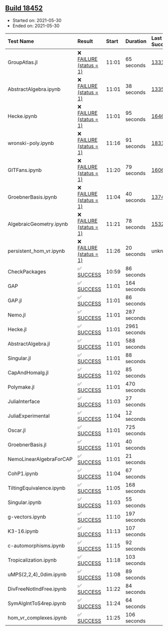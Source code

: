 ## [Build 18452](https://oscarci.mathematik.uni-kl.de/job/oscar/18452/)

* Started on: 2021-05-30
* Ended on: 2021-05-30

| Test Name    | Result | Start | Duration | Last Success | First Failure |
|:-------------|:-------|:------|:---------|:-------------|:--------------|
| GroupAtlas.jl | ❌ [FAILURE (status = 1)](https://oscarci.mathematik.uni-kl.de/job/oscar/18452/artifact/logs/build-18452/GroupAtlas.jl.log) | 11:01 | 65 seconds | [13311](https://oscarci.mathematik.uni-kl.de/job/oscar/13311/) | [13312](https://oscarci.mathematik.uni-kl.de/job/oscar/13312/) |
| AbstractAlgebra.ipynb | ❌ [FAILURE (status = 1)](https://oscarci.mathematik.uni-kl.de/job/oscar/18452/artifact/logs/build-18452/AbstractAlgebra.ipynb.log) | 11:01 | 38 seconds | [13355](https://oscarci.mathematik.uni-kl.de/job/oscar/13355/) | [13356](https://oscarci.mathematik.uni-kl.de/job/oscar/13356/) |
| Hecke.ipynb | ❌ [FAILURE (status = 1)](https://oscarci.mathematik.uni-kl.de/job/oscar/18452/artifact/logs/build-18452/Hecke.ipynb.log) | 11:01 | 95 seconds | [16463](https://oscarci.mathematik.uni-kl.de/job/oscar/16463/) | [16464](https://oscarci.mathematik.uni-kl.de/job/oscar/16464/) |
| wronski-poly.ipynb | ❌ [FAILURE (status = 1)](https://oscarci.mathematik.uni-kl.de/job/oscar/18452/artifact/logs/build-18452/wronski-poly.ipynb.log) | 11:16 | 91 seconds | [18314](https://oscarci.mathematik.uni-kl.de/job/oscar/18314/) | [18315](https://oscarci.mathematik.uni-kl.de/job/oscar/18315/) |
| GITFans.ipynb | ❌ [FAILURE (status = 1)](https://oscarci.mathematik.uni-kl.de/job/oscar/18452/artifact/logs/build-18452/GITFans.ipynb.log) | 11:20 | 79 seconds | [16068](https://oscarci.mathematik.uni-kl.de/job/oscar/16068/) | [16069](https://oscarci.mathematik.uni-kl.de/job/oscar/16069/) |
| GroebnerBasis.ipynb | ❌ [FAILURE (status = 1)](https://oscarci.mathematik.uni-kl.de/job/oscar/18452/artifact/logs/build-18452/GroebnerBasis.ipynb.log) | 11:04 | 40 seconds | [13748](https://oscarci.mathematik.uni-kl.de/job/oscar/13748/) | [13749](https://oscarci.mathematik.uni-kl.de/job/oscar/13749/) |
| AlgebraicGeometry.ipynb | ❌ [FAILURE (status = 1)](https://oscarci.mathematik.uni-kl.de/job/oscar/18452/artifact/logs/build-18452/AlgebraicGeometry.ipynb.log) | 11:21 | 78 seconds | [15322](https://oscarci.mathematik.uni-kl.de/job/oscar/15322/) | [15323](https://oscarci.mathematik.uni-kl.de/job/oscar/15323/) |
| persistent_hom_vr.ipynb | ❌ [FAILURE (status = 1)](https://oscarci.mathematik.uni-kl.de/job/oscar/18452/artifact/logs/build-18452/persistent_hom_vr.ipynb.log) | 11:26 | 20 seconds | unknown | unknown |
| CheckPackages | ✅ [SUCCESS](https://oscarci.mathematik.uni-kl.de/job/oscar/18452/artifact/logs/build-18452/CheckPackages.log) | 10:59 | 86 seconds |  |  |
| GAP | ✅ [SUCCESS](https://oscarci.mathematik.uni-kl.de/job/oscar/18452/artifact/logs/build-18452/GAP.log) | 11:01 | 164 seconds |  |  |
| GAP.jl | ✅ [SUCCESS](https://oscarci.mathematik.uni-kl.de/job/oscar/18452/artifact/logs/build-18452/GAP.jl.log) | 11:01 | 86 seconds |  |  |
| Nemo.jl | ✅ [SUCCESS](https://oscarci.mathematik.uni-kl.de/job/oscar/18452/artifact/logs/build-18452/Nemo.jl.log) | 11:01 | 287 seconds |  |  |
| Hecke.jl | ✅ [SUCCESS](https://oscarci.mathematik.uni-kl.de/job/oscar/18452/artifact/logs/build-18452/Hecke.jl.log) | 11:01 | 2961 seconds |  |  |
| AbstractAlgebra.jl | ✅ [SUCCESS](https://oscarci.mathematik.uni-kl.de/job/oscar/18452/artifact/logs/build-18452/AbstractAlgebra.jl.log) | 11:01 | 588 seconds |  |  |
| Singular.jl | ✅ [SUCCESS](https://oscarci.mathematik.uni-kl.de/job/oscar/18452/artifact/logs/build-18452/Singular.jl.log) | 11:01 | 88 seconds |  |  |
| CapAndHomalg.jl | ✅ [SUCCESS](https://oscarci.mathematik.uni-kl.de/job/oscar/18452/artifact/logs/build-18452/CapAndHomalg.jl.log) | 11:02 | 85 seconds |  |  |
| Polymake.jl | ✅ [SUCCESS](https://oscarci.mathematik.uni-kl.de/job/oscar/18452/artifact/logs/build-18452/Polymake.jl.log) | 11:01 | 470 seconds |  |  |
| JuliaInterface | ✅ [SUCCESS](https://oscarci.mathematik.uni-kl.de/job/oscar/18452/artifact/logs/build-18452/JuliaInterface.log) | 11:03 | 27 seconds |  |  |
| JuliaExperimental | ✅ [SUCCESS](https://oscarci.mathematik.uni-kl.de/job/oscar/18452/artifact/logs/build-18452/JuliaExperimental.log) | 11:04 | 12 seconds |  |  |
| Oscar.jl | ✅ [SUCCESS](https://oscarci.mathematik.uni-kl.de/job/oscar/18452/artifact/logs/build-18452/Oscar.jl.log) | 11:01 | 725 seconds |  |  |
| GroebnerBasis.jl | ✅ [SUCCESS](https://oscarci.mathematik.uni-kl.de/job/oscar/18452/artifact/logs/build-18452/GroebnerBasis.jl.log) | 11:01 | 40 seconds |  |  |
| NemoLinearAlgebraForCAP | ✅ [SUCCESS](https://oscarci.mathematik.uni-kl.de/job/oscar/18452/artifact/logs/build-18452/NemoLinearAlgebraForCAP.log) | 11:01 | 21 seconds |  |  |
| CohP1.ipynb | ✅ [SUCCESS](https://oscarci.mathematik.uni-kl.de/job/oscar/18452/artifact/logs/build-18452/CohP1.ipynb.log) | 11:04 | 67 seconds |  |  |
| TiltingEquivalence.ipynb | ✅ [SUCCESS](https://oscarci.mathematik.uni-kl.de/job/oscar/18452/artifact/logs/build-18452/TiltingEquivalence.ipynb.log) | 11:05 | 168 seconds |  |  |
| Singular.ipynb | ✅ [SUCCESS](https://oscarci.mathematik.uni-kl.de/job/oscar/18452/artifact/logs/build-18452/Singular.ipynb.log) | 11:03 | 55 seconds |  |  |
| g-vectors.ipynb | ✅ [SUCCESS](https://oscarci.mathematik.uni-kl.de/job/oscar/18452/artifact/logs/build-18452/g-vectors.ipynb.log) | 11:10 | 197 seconds |  |  |
| K3-16.ipynb | ✅ [SUCCESS](https://oscarci.mathematik.uni-kl.de/job/oscar/18452/artifact/logs/build-18452/K3-16.ipynb.log) | 11:13 | 107 seconds |  |  |
| c-automorphisms.ipynb | ✅ [SUCCESS](https://oscarci.mathematik.uni-kl.de/job/oscar/18452/artifact/logs/build-18452/c-automorphisms.ipynb.log) | 11:15 | 92 seconds |  |  |
| Tropicalization.ipynb | ✅ [SUCCESS](https://oscarci.mathematik.uni-kl.de/job/oscar/18452/artifact/logs/build-18452/Tropicalization.ipynb.log) | 11:18 | 103 seconds |  |  |
| uMPS(2,2,4)_0dim.ipynb | ✅ [SUCCESS](https://oscarci.mathematik.uni-kl.de/job/oscar/18452/artifact/logs/build-18452/uMPS-2-2-4-_0dim.ipynb.log) | 11:08 | 89 seconds |  |  |
| DivFreeNotIndFree.ipynb | ✅ [SUCCESS](https://oscarci.mathematik.uni-kl.de/job/oscar/18452/artifact/logs/build-18452/DivFreeNotIndFree.ipynb.log) | 11:22 | 84 seconds |  |  |
| SymAlgIntToS4rep.ipynb | ✅ [SUCCESS](https://oscarci.mathematik.uni-kl.de/job/oscar/18452/artifact/logs/build-18452/SymAlgIntToS4rep.ipynb.log) | 11:24 | 64 seconds |  |  |
| hom_vr_complexes.ipynb | ✅ [SUCCESS](https://oscarci.mathematik.uni-kl.de/job/oscar/18452/artifact/logs/build-18452/hom_vr_complexes.ipynb.log) | 11:25 | 106 seconds |  |  |
